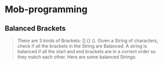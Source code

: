 # Mob-programming

## Balanced Brackets

> There are 3 kinds of Brackets: [] {} (). Given a String of characters, check if all the brackets in the String are Balanced. A string is balanced if all the start and end brackets are in a correct order so they match each other. Here are some balanced Strings:
